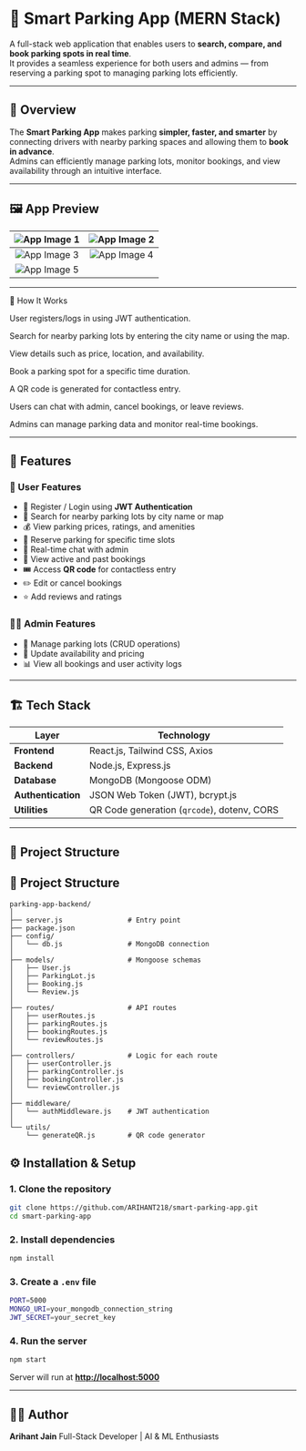 # 🚗 Smart Parking App (MERN Stack)

A full-stack web application that enables users to **search, compare, and book parking spots in real time**.  
It provides a seamless experience for both users and admins — from reserving a parking spot to managing parking lots efficiently.

---

## 📘 Overview

The **Smart Parking App** makes parking **simpler, faster, and smarter** by connecting drivers with nearby parking spaces and allowing them to **book in advance**.  
Admins can efficiently manage parking lots, monitor bookings, and view availability through an intuitive interface.

---

## 🖼️ App Preview

| ![App Image 1](https://github.com/user-attachments/assets/bca57e72-ccc7-4171-b4df-faf76460aa55) | ![App Image 2](https://github.com/user-attachments/assets/13f1feba-f6f8-40a8-b283-b1b7ccb4c352) |
|:--:|:--:|
| ![App Image 3](https://github.com/user-attachments/assets/91fc148b-49a2-45ff-8e79-dfbf253e090a) | ![App Image 4](https://github.com/user-attachments/assets/42077bf3-7e04-43fd-ab37-96fd7b3bd3cb) |
| ![App Image 5](https://github.com/user-attachments/assets/824215dd-7505-4423-b7e8-fc991b3c2a3d) |  |

---


🧭 How It Works

User registers/logs in using JWT authentication.

Search for nearby parking lots by entering the city name or using the map.

View details such as price, location, and availability.

Book a parking spot for a specific time duration.

A QR code is generated for contactless entry.

Users can chat with admin, cancel bookings, or leave reviews.

Admins can manage parking data and monitor real-time bookings.

-------------------------------
## 🧩 Features

### 👥 User Features
- 🔐 Register / Login using **JWT Authentication**
- 📍 Search for nearby parking lots by city name or map
- 💰 View parking prices, ratings, and amenities
- 📅 Reserve parking for specific time slots
- 💬 Real-time chat with admin
- 🧾 View active and past bookings
- 🎟️ Access **QR code** for contactless entry
- ✏️ Edit or cancel bookings
- ⭐ Add reviews and ratings

### 🧑‍💼 Admin Features
- 🏢 Manage parking lots (CRUD operations)
- 💸 Update availability and pricing
- 📊 View all bookings and user activity logs

---

## 🏗️ Tech Stack

| Layer | Technology |
|-------|-------------|
| **Frontend** | React.js, Tailwind CSS, Axios |
| **Backend** | Node.js, Express.js |
| **Database** | MongoDB (Mongoose ODM) |
| **Authentication** | JSON Web Token (JWT), bcrypt.js |
| **Utilities** | QR Code generation (`qrcode`), dotenv, CORS |

---

## 📁 Project Structure



## 📁 Project Structure

```
parking-app-backend/
│
├── server.js                # Entry point
├── package.json
├── config/
│   └── db.js                # MongoDB connection
│
├── models/                  # Mongoose schemas
│   ├── User.js
│   ├── ParkingLot.js
│   ├── Booking.js
│   └── Review.js
│
├── routes/                  # API routes
│   ├── userRoutes.js
│   ├── parkingRoutes.js
│   ├── bookingRoutes.js
│   └── reviewRoutes.js
│
├── controllers/             # Logic for each route
│   ├── userController.js
│   ├── parkingController.js
│   ├── bookingController.js
│   └── reviewController.js
│
├── middleware/
│   └── authMiddleware.js    # JWT authentication
│
└── utils/
    └── generateQR.js        # QR code generator
```

## ⚙️ Installation & Setup

### 1. Clone the repository

```bash
git clone https://github.com/ARIHANT218/smart-parking-app.git
cd smart-parking-app
```

### 2. Install dependencies

```bash
npm install
```

### 3. Create a `.env` file

```bash
PORT=5000
MONGO_URI=your_mongodb_connection_string
JWT_SECRET=your_secret_key
```

### 4. Run the server

```bash
npm start
```

Server will run at **[http://localhost:5000](http://localhost:5000)**

---
## 🧑‍💻 Author

**Arihant Jain**
Full-Stack Developer | AI & ML Enthusiasts 








